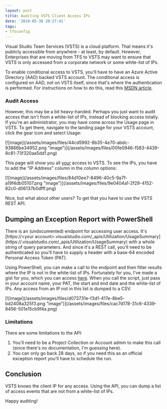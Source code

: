 ```yaml
---
layout: post
title: Auditing VSTS Client Access IPs
date: '2018-05-30 20:27:41'
tags:
- tfsconfig
---
```


Visual Studio Team Services (VSTS) is a cloud platform. That means it's publicly accessible from anywhere - at least, by default. However, Enterprises that are moving from TFS to VSTS may want to ensure that VSTS is only accessed from a corporate network or some white-list of IPs.

To enable conditional access to VSTS, you'll have to have an Azure Active Directory (AAD) backed VSTS account. The conditional access is configured on AAD, not on VSTS itself, since that's where the authentication is performed. For instructions on how to do this, read this [MSDN article](https://docs.microsoft.com/en-us/vsts/accounts/manage-conditional-access?view=vsts).

### Audit Access

However, this may be a bit heavy-handed. Perhaps you just want to audit access that isn't from a white-list of IPs, instead of blocking access totally. If you're an administrator, you may have come across the Usage page in VSTS. To get there, navigate to the landing page for your VSTS account, click the gear icon and select Usage:

<!--kg-card-begin: html-->[![image](/assets/images/files/44cd5992-8b35-4e70-abdc-93866be34952.png "image")](/assets/images/files/00fe0946-f583-4439-8c81-73f320aa5dd1.png)<!--kg-card-end: html-->

This page will show you all <u>your</u> access to VSTS. To see the IPs, you have to add the "IP Address" column in the column options:

<!--kg-card-begin: html-->[![image](/assets/images/files/84d10ee7-8496-40c5-9a7f-a19f4db05107.png "image")](/assets/images/files/9e0404a1-2f29-4152-82c0-d06137b0dfff.png)<!--kg-card-end: html-->

Nice, but what about other users? To get that you have to use the VSTS REST API.

## Dumping an Exception Report with PowerShell

There is an (undocumented) endpoint for accessing user access. It's [https://\<your account\>.visualstudio.com/\_apis/Utilization/UsageSummary](https://<your account>.visualstudio.com/_apis/Utilization/UsageSummary) with a whole string of query parameters. And since it's a REST call, you'll need to be authenticated so you'll have to supply a header with a base-64 encoded Personal Access Token (PAT).

Using PowerShell, you can make a call to the endpoint and then filter results where the IP is not in the white-list of IPs. Fortunately for you, I've made a gist for you, which you can access [here](https://gist.github.com/colindembovsky/e4f5d67ab807914cad5af1e5752e00de). When you call the script, just pass in your account name, your PAT, the start and end date and the white-list of IPs. Any access from an IP not in this list is dumped to a CSV.

<!--kg-card-begin: html-->[![image](/assets/images/files/d073731e-f3d1-417e-8be5-bd2408a325f3.png "image")](/assets/images/files/cac7d178-31c6-4339-8456-501e15cb9f4a.png)<!--kg-card-end: html-->
### Limitations

There are some limitations to the API:

1. You'll need to be a Project Collection or Account admin to make this call (since there's no documentation, I'm guessing here).
2. You can only go back 28 days, so if you need this as an official exception report you'll have to schedule the run.

## Conclusion

VSTS knows the client IP for any access. Using the API, you can dump a list of access events that are not from a white-list of IPs.

Happy auditing!

